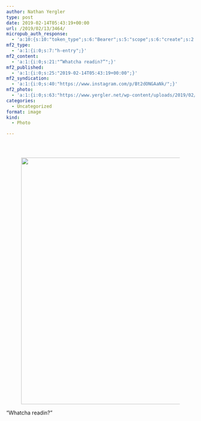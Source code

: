 ```yaml
---
author: Nathan Yergler
type: post
date: 2019-02-14T05:43:19+00:00
url: /2019/02/13/3464/
micropub_auth_response:
  - 'a:10:{s:10:"token_type";s:6:"Bearer";s:5:"scope";s:6:"create";s:2:"me";s:24:"https://www.yergler.net/";s:9:"issued_by";s:51:"https://www.yergler.net/wp-json/indieauth/1.0/token";s:9:"client_id";s:24:"https://ownyourgram.com/";s:11:"client_name";s:11:"OwnYourGram";s:11:"client_icon";s:35:"https://ownyourgram.com/favicon.ico";s:9:"issued_at";i:1548307572;s:4:"user";i:2;s:13:"last_accessed";i:1550124665;}'
mf2_type:
  - 'a:1:{i:0;s:7:"h-entry";}'
mf2_content:
  - 'a:1:{i:0;s:21:"“Whatcha readin?”";}'
mf2_published:
  - 'a:1:{i:0;s:25:"2019-02-14T05:43:19+00:00";}'
mf2_syndication:
  - 'a:1:{i:0;s:40:"https://www.instagram.com/p/Bt2dONGAaNk/";}'
mf2_photo:
  - 'a:1:{i:0;s:63:"https://www.yergler.net/wp-content/uploads/2019/02/igXApJ9u.jpg";}'
categories:
  - Uncategorized
format: image
kind:
  - Photo

---
```

<section class="response"> <header> </header> 

<div data-carousel-extra='{"blog_id":1,"permalink":"https:\/\/www.yergler.net\/2019\/02\/13\/3464\/"}' id='gallery-10' class='gallery galleryid-3464 gallery-columns-1 gallery-size-large'>
  <figure class='gallery-item'> 
  
  <div class='gallery-icon landscape'>
    <a href='https://www.yergler.net/wp-content/uploads/2019/02/igXApJ9u.jpg'><img width="660" height="660" src="https://www.yergler.net/wp-content/uploads/2019/02/igXApJ9u-1024x1024.jpg" class="attachment-large size-large u-photo" alt="" loading="lazy" srcset="https://www.yergler.net/wp-content/uploads/2019/02/igXApJ9u-1024x1024.jpg 1024w, https://www.yergler.net/wp-content/uploads/2019/02/igXApJ9u-150x150.jpg 150w, https://www.yergler.net/wp-content/uploads/2019/02/igXApJ9u-300x300.jpg 300w, https://www.yergler.net/wp-content/uploads/2019/02/igXApJ9u-768x768.jpg 768w, https://www.yergler.net/wp-content/uploads/2019/02/igXApJ9u-800x800.jpg 800w, https://www.yergler.net/wp-content/uploads/2019/02/igXApJ9u-50x50.jpg 50w, https://www.yergler.net/wp-content/uploads/2019/02/igXApJ9u.jpg 1080w" sizes="(max-width: 660px) 100vw, 660px" data-attachment-id="3465" data-permalink="https://www.yergler.net/2019/02/13/3464/igxapj9u/" data-orig-file="https://www.yergler.net/wp-content/uploads/2019/02/igXApJ9u.jpg" data-orig-size="1080,1080" data-comments-opened="0" data-image-meta="{&quot;aperture&quot;:&quot;0&quot;,&quot;credit&quot;:&quot;&quot;,&quot;camera&quot;:&quot;&quot;,&quot;caption&quot;:&quot;&quot;,&quot;created_timestamp&quot;:&quot;0&quot;,&quot;copyright&quot;:&quot;&quot;,&quot;focal_length&quot;:&quot;0&quot;,&quot;iso&quot;:&quot;0&quot;,&quot;shutter_speed&quot;:&quot;0&quot;,&quot;title&quot;:&quot;&quot;,&quot;orientation&quot;:&quot;0&quot;}" data-image-title="igXApJ9u" data-image-description="" data-image-caption="" data-medium-file="https://www.yergler.net/wp-content/uploads/2019/02/igXApJ9u-300x300.jpg" data-large-file="https://www.yergler.net/wp-content/uploads/2019/02/igXApJ9u-1024x1024.jpg" /></a>
  </div></figure>
</div></section> 

“Whatcha readin?”